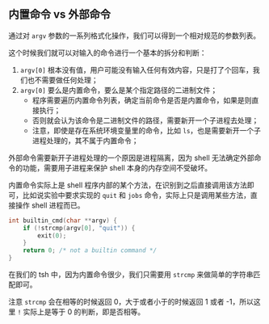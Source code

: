 ## 内置命令 vs 外部命令

通过对 `argv` 参数的一系列格式化操作，我们可以得到一个相对规范的参数列表。

这个时候我们就可以对输入的命令进行一个基本的拆分和判断：

1. `argv[0]` 根本没有值，用户可能没有输入任何有效内容，只是打了个回车，我们也不需要做任何处理；
2. `argv[0]` 要么是内置命令，要么是某个指定路径的二进制文件；
    - 程序需要遍历内置命令列表，确定当前命令是否是内置命令，如果是则直接执行；
    - 否则就会认为该命令是二进制文件的路径，需要新开一个子进程去处理；
    - 注意，即使是存在系统环境变量里的命令，比如 `ls`，也是需要新开一个子进程处理的，其不属于内置命令；

外部命令需要新开子进程处理的一个原因是进程隔离，因为 shell 无法确定外部命令的功能，需要用子进程来保护 shell 本身的内存空间不受破坏。

内置命令实际上是 shell 程序内部的某个方法，在识别到之后直接调用该方法即可，比如说实验中要求实现的 `quit` 和 `jobs` 命令，实际上只是调用某些方法，直接操作 shell 进程而已。

```c
int builtin_cmd(char **argv) {
    if (!strcmp(argv[0], "quit")) {
        exit(0);
    }
    return 0; /* not a builtin command */
}
```

在我们的 tsh 中，因为内置命令很少，我们只需要用 `strcmp` 来做简单的字符串匹配即可。

注意 `strcmp` 会在相等的时候返回 0，大于或者小于的时候返回 1 或者 -1，所以这里 `!` 实际上是等于 0 的判断，即是否相等。
